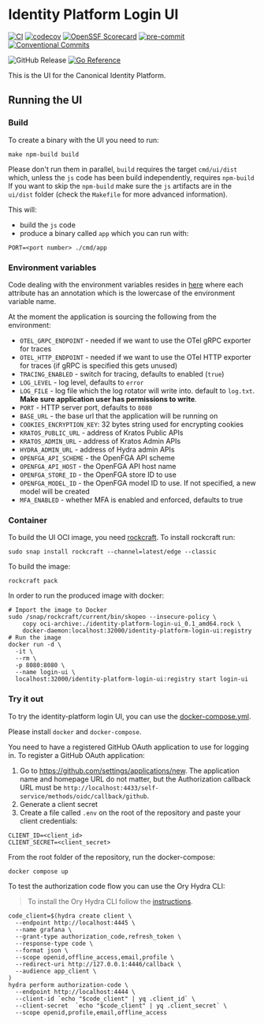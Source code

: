 # Identity Platform Login UI

[![CI](https://github.com/canonical/identity-platform-login-ui/actions/workflows/ci.yaml/badge.svg)](https://github.com/canonical/identity-platform-login-ui/actions/workflows/ci.yaml)
[![codecov](https://codecov.io/gh/canonical/identity-platform-login-ui/branch/main/graph/badge.svg?token=Aloh6MWghg)](https://codecov.io/gh/canonical/identity-platform-login-ui)
[![OpenSSF Scorecard](https://api.securityscorecards.dev/projects/github.com/canonical/identity-platform-login-ui/badge)](https://securityscorecards.dev/viewer/?platform=github.com&org=canonical&repo=identity-platform-login-ui)
[![pre-commit](https://img.shields.io/badge/pre--commit-enabled-brightgreen?logo=pre-commit)](https://github.com/pre-commit/pre-commit)
[![Conventional Commits](https://img.shields.io/badge/Conventional%20Commits-1.0.0-%23FE5196.svg)](https://conventionalcommits.org)

![GitHub Release](https://img.shields.io/github/v/release/canonical/identity-platform-login-ui)
[![Go Reference](https://pkg.go.dev/badge/github.com/canonical/identity-platform-login-ui.svg)](https://pkg.go.dev/github.com/canonical/identity-platform-login-ui)

This is the UI for the Canonical Identity Platform.

## Running the UI

### Build

To create a binary with the UI you need to run:

```shell
make npm-build build
```

Please don't run them in parallel, `build` requires the target `cmd/ui/dist`
which, unless the `js` code has been build independently, requires `npm-build`
If you want to skip the `npm-build` make sure the `js` artifacts are in
the `ui/dist` folder (check the `Makefile` for more advanced information).

This will:

- build the `js` code
- produce a binary called `app` which you can run with:

```shell
PORT=<port number> ./cmd/app
```

### Environment variables

Code dealing with the environment variables resides
in [here](internal/config/specs.go) where each attribute has an annotation which
is the lowercase of the environment variable name.

At the moment the application is sourcing the following from the environment:

- `OTEL_GRPC_ENDPOINT` - needed if we want to use the OTel gRPC exporter for
  traces
- `OTEL_HTTP_ENDPOINT` - needed if we want to use the OTel HTTP exporter for
  traces (if gRPC is specified this gets unused)
- `TRACING_ENABLED` - switch for tracing, defaults to enabled (`true`)
- `LOG_LEVEL` - log level, defaults to `error`
- `LOG_FILE` - log file which the log rotator will write into. default to
  `log.txt`. **Make sure application user has permissions to write**.
- `PORT` - HTTP server port, defaults to `8080`
- `BASE_URL` - the base url that the application will be running on
- `COOKIES_ENCRYPTION_KEY`: 32 bytes string used for encrypting cookies
- `KRATOS_PUBLIC_URL` - address of Kratos Public APIs
- `KRATOS_ADMIN_URL` - address of Kratos Admin APIs
- `HYDRA_ADMIN_URL` - address of Hydra admin APIs
- `OPENFGA_API_SCHEME` - the OpenFGA API scheme
- `OPENFGA_API_HOST` - the OpenFGA API host name
- `OPENFGA_STORE_ID` - the OpenFGA store ID to use
- `OPENFGA_MODEL_ID` - the OpenFGA model ID to use. If not specified, a new
  model will be created
- `MFA_ENABLED` - whether MFA is enabled and enforced, defaults to true

### Container

To build the UI OCI image, you
need [rockcraft](https://canonical-rockcraft.readthedocs-hosted.com). To install
rockcraft run:

```shell
sudo snap install rockcraft --channel=latest/edge --classic
```

To build the image:

```shell
rockcraft pack
```

In order to run the produced image with docker:

```shell
# Import the image to Docker
sudo /snap/rockcraft/current/bin/skopeo --insecure-policy \
    copy oci-archive:./identity-platform-login-ui_0.1_amd64.rock \
    docker-daemon:localhost:32000/identity-platform-login-ui:registry
# Run the image
docker run -d \
  -it \
  --rm \
  -p 8080:8080 \
  --name login-ui \
  localhost:32000/identity-platform-login-ui:registry start login-ui
```

### Try it out

To try the identity-platform login UI, you can use the [docker-compose.yml](./docker-compose.yml).

Please install `docker` and `docker-compose`.

You need to have a registered GitHub OAuth application to use for logging in.
To register a GitHub OAuth application:

1) Go to <https://github.com/settings/applications/new>. The application
   name and homepage URL do not matter, but the Authorization callback URL must
   be `http://localhost:4433/self-service/methods/oidc/callback/github`.
2) Generate a client secret
3) Create a file called `.env` on the root of the repository and paste your
   client credentials:

```shell
CLIENT_ID=<client_id>
CLIENT_SECRET=<client_secret>
```

From the root folder of the repository, run the docker-compose:
```shell
docker compose up
```

To test the authorization code flow you can use the Ory Hydra CLI:

> To install the Ory Hydra CLI follow
> the [instructions](https://www.ory.sh/docs/hydra/self-hosted/install).

```shell
code_client=$(hydra create client \
  --endpoint http://localhost:4445 \
  --name grafana \
  --grant-type authorization_code,refresh_token \
  --response-type code \
  --format json \
  --scope openid,offline_access,email,profile \
  --redirect-uri http://127.0.0.1:4446/callback \
  --audience app_client \
)
hydra perform authorization-code \
  --endpoint http://localhost:4444 \
  --client-id `echo "$code_client" | yq .client_id` \
  --client-secret  `echo "$code_client" | yq .client_secret` \
  --scope openid,profile,email,offline_access
```
